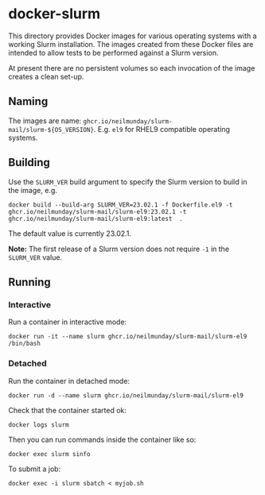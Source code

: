 # docker-slurm

This directory provides Docker images for various operating systems with a working Slurm installation. The images created from these Docker files are intended to allow tests to be performed against a Slurm version.

At present there are no persistent volumes so each invocation of the image creates a clean set-up.

## Naming

The images are name: `ghcr.io/neilmunday/slurm-mail/slurm-${OS_VERSION}`. E.g. `el9` for RHEL9 compatible operating systems.

## Building

Use the `SLURM_VER` build argument to specify the Slurm version to build in the image, e.g.

```
docker build --build-arg SLURM_VER=23.02.1 -f Dockerfile.el9 -t ghcr.io/neilmunday/slurm-mail/slurm-el9:23.02.1 -t ghcr.io/neilmunday/slurm-mail/slurm-el9:latest  .
```

The default value is currently 23.02.1.

**Note:** The first release of a Slurm version does not require `-1` in the `SLURM_VER` value.

## Running

### Interactive

Run a container in interactive mode:

```
docker run -it --name slurm ghcr.io/neilmunday/slurm-mail/slurm-el9 /bin/bash
```

### Detached

Run the container in detached mode:

```
docker run -d --name slurm ghcr.io/neilmunday/slurm-mail/slurm-el9
```

Check that the container started ok:

```
docker logs slurm
```

Then you can run commands inside the container like so:

```
docker exec slurm sinfo
```

To submit a job:

```
docker exec -i slurm sbatch < myjob.sh
```
